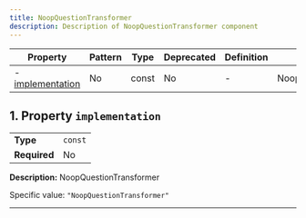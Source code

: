 ```yaml
---
title: NoopQuestionTransformer
description: Description of NoopQuestionTransformer component
---
```


| Property                             | Pattern | Type  | Deprecated | Definition | Title/Description       |
| ------------------------------------ | ------- | ----- | ---------- | ---------- | ----------------------- |
| - [implementation](#implementation ) | No      | const | No         | -          | NoopQuestionTransformer |

## <a name="implementation"></a>1. Property `implementation`

|              |         |
| ------------ | ------- |
| **Type**     | `const` |
| **Required** | No      |

**Description:** NoopQuestionTransformer

Specific value: `"NoopQuestionTransformer"`

----------------------------------------------------------------------------------------------------------------------------
